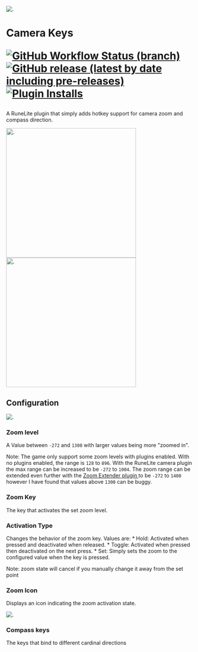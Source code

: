 ![.](https://i.imgur.com/H9pDVkk.png)

# Camera Keys <p> [![GitHub Workflow Status (branch)](https://img.shields.io/github/workflow/status/neilrush/Camera-Keys/Java%20CI/master?logo=github)](https://github.com/neilrush/Camera-Keys/actions) [![GitHub release (latest by date including pre-releases)](https://img.shields.io/github/v/release/neilrush/Camera-Keys?include_prereleases&logo=github)](https://github.com/neilrush/Camera-Keys/releases) [![Plugin Installs](http://img.shields.io/endpoint?url=https://i.pluginhub.info/shields/installs/plugin/Camera-Keys)](https://runelite.net/plugin-hub/neilrush)

A RuneLite plugin that simply adds hotkey support for camera zoom and compass direction.

<p><img alt="." height="350" src="https://i.imgur.com/gIEA4QE.gif" title="Camera zoom demo" width="350"/>
<img alt="." height="350" src="https://i.imgur.com/cUZAA1F.gif" title="Compass direction demo" width="350"/></p>

## Configuration

![.](https://i.imgur.com/z5pjT9G.png)

<h3>Zoom level</h3>
<p>A Value between <code>-272</code> and <code>1300</code> with larger values being more "zoomed in".</p>

<p> Note: The game only support some zoom levels with plugins enabled. With no plugins enabled, the range is <code>128</code> to <code>896</code>.
With the RuneLite camera plugin the max range can be increased to be <code>-272</code> to <code>1004</code>. The zoom range can be extended even
further with the <a href="https://github.com/Adam-/runelite-plugins/tree/zoom"> Zoom Extender plugin </a> to be  <code>-272</code> to <code>1400</code>
however I have found that values above <code>1300</code> can be buggy.</p>

<h3>Zoom Key</h3>
The key that activates the set zoom level.

<h3>Activation Type</h3>
Changes the behavior of the zoom key. Values are:
* Hold: Activated when pressed and deactivated when released.
* Toggle: Activated when pressed then deactivated on the next press.
* Set: Simply sets the zoom to the configured value when the key is pressed.
<p> Note: zoom state will cancel if you manually change it away from the set point</p>

<h3>Zoom Icon</h3>
<p>Displays an icon indicating the zoom activation state.</p>

![.](https://i.imgur.com/MEjdkzx.png)

<h3>Compass keys</h3>
<p>The keys that bind to different cardinal directions</p>
